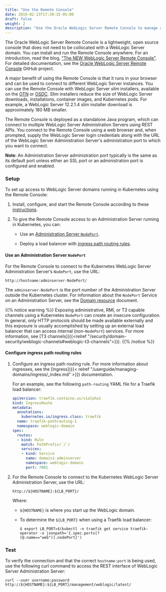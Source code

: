 ```yaml
---
title: "Use the Remote Console"
date: 2019-02-23T17:39:15-05:00
draft: false
weight: 2
description: "Use the Oracle WebLogic Server Remote Console to manage a domain running in Kubernetes."
---
```


The Oracle WebLogic Server Remote Console is a lightweight, open source console that does not need to be collocated with a WebLogic Server domain.
You can install and run the Remote Console anywhere. For an introduction, read the blog, ["The NEW WebLogic Server Remote Console"](https://blogs.oracle.com/weblogicserver/new-weblogic-server-remote-console).
For detailed documentation, see the [Oracle WebLogic Server Remote Console](https://github.com/oracle/weblogic-remote-console) GitHub project.

A major benefit of using the Remote Console is that it runs in your browser and can be used to connect to different WebLogic Server instances.
You can use the Remote Console with WebLogic Server _slim_ installers, available on the [OTN](https://www.oracle.com/middleware/technologies/weblogic-server-installers-downloads.html)
or [OSDC](https://edelivery.oracle.com/osdc/faces/Home.jspx;jsessionid=LchBX6sgzwv5MwSaamMxrIIk-etWJLb0IyCet9mcnqAYnINXvWzi!-1201085350).
Slim installers reduce the size of WebLogic Server downloads, installations, container images, and Kubernetes pods.
For example, a WebLogic Server 12.2.1.4 slim installer download is approximately 180 MB smaller.


The Remote Console is deployed as a standalone Java program, which can connect to multiple WebLogic Server Administration Servers using REST APIs.
You connect to the Remote Console using a web browser and, when prompted, supply the WebLogic Server login credentials
along with the URL of the WebLogic Server Administration Server's administration port to which you want to connect.

**Note**:  An Administration Server administration port typically is the same as its default port unless either an SSL port or an administration port is configured and enabled.

### Setup

To set up access to WebLogic Server domains running in Kubernetes using the Remote Console:

1. Install, configure, and start the Remote Console according to these [instructions](https://github.com/oracle/weblogic-remote-console/blob/master/site/install_config.md).

1. To give the Remote Console access to an Administration Server running in Kubernetes, you can:

   * Use an [Administration Server `NodePort`](#use-an-administration-server-nodeport).

   * Deploy a load balancer with [ingress path routing rules](#configure-ingress-path-routing-rules).


#### Use an Administration Server `NodePort`

For the Remote Console to connect to the Kubernetes WebLogic Server Administration Server’s `NodePort`, use the URL:

```
http://hostname:adminserver-NodePort/
```

The `adminserver-NodePort` is the port number of the Administration Server outside the Kubernetes cluster.
For information about the `NodePort` Service on an Administration Server, see the [Domain resource](https://github.com/oracle/weblogic-kubernetes-operator/blob/master/docs/domains/Domain.md) document.

{{% notice warning %}}
Exposing administrative, RMI, or T3 capable channels using a Kubernetes `NodePort`
can create an insecure configuration. In general, only HTTP protocols should be made available externally and this exposure
is usually accomplished by setting up an external load balancer that can access internal (non-`NodePort`) services.
For more information, see [T3 channels]({{<relref "/security/domain-security/weblogic-channels#weblogic-t3-channels">}}).
{{% /notice %}}

#### Configure ingress path routing rules

1. Configure an ingress path routing rule. For more information about ingresses, see the [Ingress]({{< relref "/userguide/managing-domains/ingress/_index.md" >}}) documentation.

   For an example, see the following `path-routing` YAML file for a Traefik load balancer:

   ```yaml
   apiVersion: traefik.containo.us/v1alpha1
   kind: IngressRoute
   metadata:
     annotations:
       kubernetes.io/ingress.class: traefik
     name: traefik-pathrouting-1
     namespace: weblogic-domain
   spec:
     routes:
     - kind: Rule
       match: PathPrefix(`/`)
       services:
       - kind: Service
         name: domain1-adminserver
         namespace: weblogic-domain
         port: 7001
   ```

1. For the Remote Console to connect to the Kubernetes WebLogic Server Administration Server, use the URL:

   ```
   http://${HOSTNAME}:${LB_PORT}/
   ```
   Where:

     * `${HOSTNAME}` is where you start up the WebLogic domain.

     * To determine the `${LB_PORT}` when using a Traefik load balancer:

        `$ export LB_PORT=$(kubectl -n traefik get service traefik-operator -o jsonpath='{.spec.ports[?(@.name=="web")].nodePort}')`

### Test

To verify the connection and that the correct `hostname:port` is being used, use the following curl command to access the REST interface of WebLogic Server Administration Server:

```
curl --user username:password http://${HOSTNAME}:${LB_PORT}/management/weblogic/latest/
```
